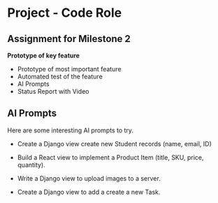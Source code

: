 # Project - Code Role

## Assignment for Milestone 2

**Prototype of key feature**

* Prototype of most important feature
* Automated test of the feature
* AI Prompts
* Status Report with Video


## AI Prompts

Here are some interesting AI prompts to try.

* Create a Django view create new Student records (name, email, ID)

* Build a React view to implement a Product Item (title, SKU, price, quantity).

* Write a Django view to upload images to a server.

* Create a Django view to add a create a new Task.

